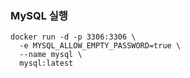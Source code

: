 ### MySQL 실행

```shell
docker run -d -p 3306:3306 \
  -e MYSQL_ALLOW_EMPTY_PASSWORD=true \
  --name mysql \
  mysql:latest

```
